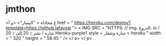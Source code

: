 # jmthon

<ع محاذاة = "اليسار"> <و أ href = " https://heroku.com/deploy؟template=https://github.lafaysal "> < IMG  SRC = "HTTPS: // img. الدروع. io / شارة / نشر ٪ 20 إلى ٪ 20 Heroku-purple؟ style = شارة وشعار = heroku " width = " 320 " height = " 58.45 " /> </ a> </ p>
